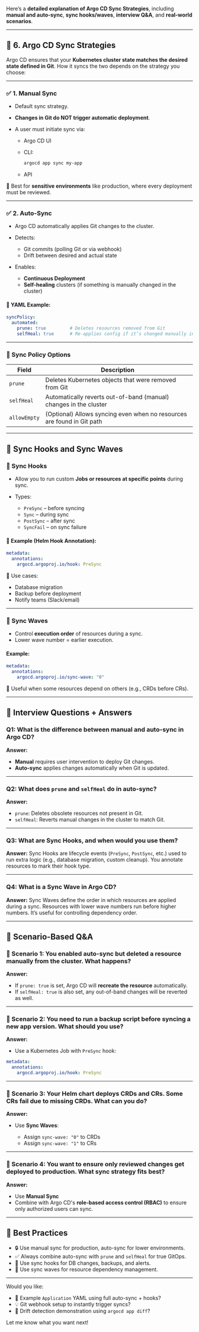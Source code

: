 Here’s a **detailed explanation of Argo CD Sync Strategies**, including **manual and auto-sync**, **sync hooks/waves**, **interview Q\&A**, and **real-world scenarios**.

---

## 🔹 6. Argo CD Sync Strategies

Argo CD ensures that your **Kubernetes cluster state matches the desired state defined in Git**. How it syncs the two depends on the strategy you choose:

---

### ✅ 1. **Manual Sync**

* Default sync strategy.
* **Changes in Git do NOT trigger automatic deployment**.
* A user must initiate sync via:

  * Argo CD UI
  * CLI:

    ```bash
    argocd app sync my-app
    ```
  * API

🧠 Best for **sensitive environments** like production, where every deployment must be reviewed.

---

### ✅ 2. **Auto-Sync**

* Argo CD automatically applies Git changes to the cluster.
* Detects:

  * Git commits (polling Git or via webhook)
  * Drift between desired and actual state
* Enables:

  * **Continuous Deployment**
  * **Self-healing** clusters (if something is manually changed in the cluster)

#### 📝 YAML Example:

```yaml
syncPolicy:
  automated:
    prune: true         # Deletes resources removed from Git
    selfHeal: true      # Re-applies config if it’s changed manually in cluster
```

---

### 🔄 Sync Policy Options

| Field        | Description                                                            |
| ------------ | ---------------------------------------------------------------------- |
| `prune`      | Deletes Kubernetes objects that were removed from Git                  |
| `selfHeal`   | Automatically reverts out-of-band (manual) changes in the cluster      |
| `allowEmpty` | (Optional) Allows syncing even when no resources are found in Git path |

---

## 🔁 Sync Hooks and Sync Waves

### 🔧 Sync Hooks

* Allow you to run custom **Jobs or resources at specific points** during sync.
* Types:

  * `PreSync` – before syncing
  * `Sync` – during sync
  * `PostSync` – after sync
  * `SyncFail` – on sync failure

#### 📝 Example (Helm Hook Annotation):

```yaml
metadata:
  annotations:
    argocd.argoproj.io/hook: PreSync
```

🧠 Use cases:

* Database migration
* Backup before deployment
* Notify teams (Slack/email)

---

### 🌊 Sync Waves

* Control **execution order** of resources during a sync.
* Lower wave number = earlier execution.

#### Example:

```yaml
metadata:
  annotations:
    argocd.argoproj.io/sync-wave: "0"
```

🧠 Useful when some resources depend on others (e.g., CRDs before CRs).

---

## 🧠 Interview Questions + Answers

### Q1: **What is the difference between manual and auto-sync in Argo CD?**

**Answer:**

* **Manual** requires user intervention to deploy Git changes.
* **Auto-sync** applies changes automatically when Git is updated.

---

### Q2: **What does `prune` and `selfHeal` do in auto-sync?**

**Answer:**

* `prune`: Deletes obsolete resources not present in Git.
* `selfHeal`: Reverts manual changes in the cluster to match Git.

---

### Q3: **What are Sync Hooks, and when would you use them?**

**Answer:**
Sync Hooks are lifecycle events (`PreSync`, `PostSync`, etc.) used to run extra logic (e.g., database migration, custom cleanup). You annotate resources to mark their hook type.

---

### Q4: **What is a Sync Wave in Argo CD?**

**Answer:**
Sync Waves define the order in which resources are applied during a sync. Resources with lower wave numbers run before higher numbers. It’s useful for controlling dependency order.

---

## 📌 Scenario-Based Q\&A

### 📌 Scenario 1: **You enabled auto-sync but deleted a resource manually from the cluster. What happens?**

**Answer:**

* If `prune: true` is set, Argo CD will **recreate the resource** automatically.
* If `selfHeal: true` is also set, any out-of-band changes will be reverted as well.

---

### 📌 Scenario 2: **You need to run a backup script before syncing a new app version. What should you use?**

**Answer:**

* Use a Kubernetes Job with `PreSync` hook:

```yaml
metadata:
  annotations:
    argocd.argoproj.io/hook: PreSync
```

---

### 📌 Scenario 3: **Your Helm chart deploys CRDs and CRs. Some CRs fail due to missing CRDs. What can you do?**

**Answer:**

* Use **Sync Waves**:

  * Assign `sync-wave: "0"` to CRDs
  * Assign `sync-wave: "1"` to CRs

---

### 📌 Scenario 4: **You want to ensure only reviewed changes get deployed to production. What sync strategy fits best?**

**Answer:**

* Use **Manual Sync**
* Combine with Argo CD's **role-based access control (RBAC)** to ensure only authorized users can sync.

---

## 🔐 Best Practices

* 🔒 Use manual sync for production, auto-sync for lower environments.
* ✅ Always combine auto-sync with `prune` and `selfHeal` for true GitOps.
* 🧪 Use sync hooks for DB changes, backups, and alerts.
* 🔄 Use sync waves for resource dependency management.

---

Would you like:

* 🧾 Example `Application` YAML using full auto-sync + hooks?
* 💡 Git webhook setup to instantly trigger syncs?
* 🔄 Drift detection demonstration using `argocd app diff`?

Let me know what you want next!
